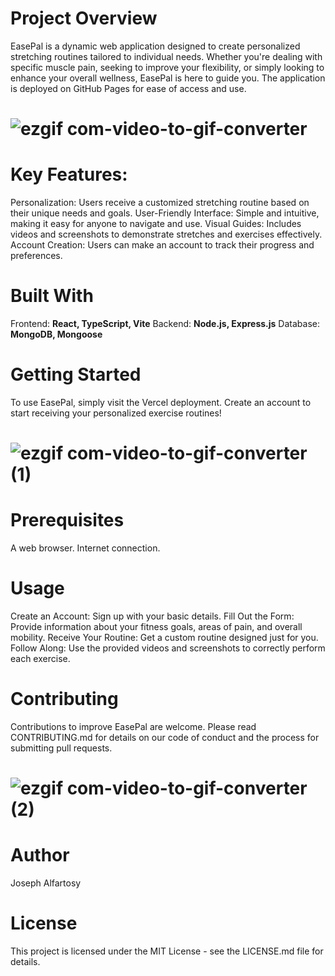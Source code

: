 # **Project Overview**
EasePal is a dynamic web application designed to create personalized stretching routines tailored to individual needs. Whether you're dealing with specific muscle pain, seeking to improve your flexibility, or simply looking to enhance your overall wellness, EasePal is here to guide you. The application is deployed on GitHub Pages for ease of access and use.

# ![ezgif com-video-to-gif-converter](https://github.com/joseph8071/EasePal/assets/93278644/1e6db9f4-57fa-4ed3-8c62-a3500102c1b3)

# **Key Features:**
Personalization: Users receive a customized stretching routine based on their unique needs and goals.
User-Friendly Interface: Simple and intuitive, making it easy for anyone to navigate and use.
Visual Guides: Includes videos and screenshots to demonstrate stretches and exercises effectively.
Account Creation: Users can make an account to track their progress and preferences.

# **Built With**
Frontend: **React, TypeScript, Vite**
Backend: **Node.js, Express.js**
Database: **MongoDB, Mongoose**

# Getting Started
To use EasePal, simply visit the Vercel deployment. Create an account to start receiving your personalized exercise routines!

# ![ezgif com-video-to-gif-converter (1)](https://github.com/joseph8071/EasePal/assets/93278644/6b4ccd2a-5ecf-4c7f-8935-b1869635cded)


# **Prerequisites**
A web browser.
Internet connection.

# **Usage**
Create an Account: Sign up with your basic details.
Fill Out the Form: Provide information about your fitness goals, areas of pain, and overall mobility.
Receive Your Routine: Get a custom routine designed just for you.
Follow Along: Use the provided videos and screenshots to correctly perform each exercise.

# Contributing
Contributions to improve EasePal are welcome. Please read CONTRIBUTING.md for details on our code of conduct and the process for submitting pull requests.


# ![ezgif com-video-to-gif-converter (2)](https://github.com/joseph8071/EasePal/assets/93278644/9b8a53d5-68c1-47dc-90b2-4029dba16179)

# **Author**
Joseph Alfartosy

# **License**
This project is licensed under the MIT License - see the LICENSE.md file for details.

